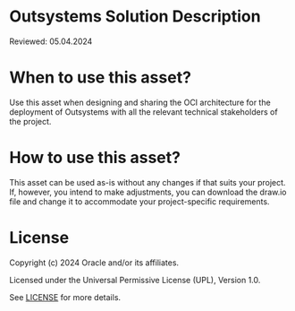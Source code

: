 # Outsystems Solution Description
 
Reviewed: 05.04.2024
 
# When to use this asset?
 
Use this asset when designing and sharing the OCI architecture for the deployment of Outsystems with all the relevant technical stakeholders of the project. 
 
# How to use this asset?
 
This asset can be used as-is without any changes if that suits your project. If, however, you intend to make adjustments, you can download the draw.io file and change it to accommodate your project-specific requirements.
 
 
# License
 
Copyright (c) 2024 Oracle and/or its affiliates.
 
Licensed under the Universal Permissive License (UPL), Version 1.0.
 
See [LICENSE](https://github.com/oracle-devrel/technology-engineering/blob/main/LICENSE) for more details.